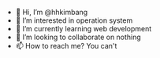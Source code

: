 - 👋 Hi, I’m @hhkimbang
- 👀 I’m interested in operation system
- 🌱 I’m currently learning web development
- 💞️ I’m looking to collaborate on nothing
- 📫 How to reach me? You can't

<!---
hhkimbang/hhkimbang is a ✨ special ✨ repository because its `README.md` (this file) appears on your GitHub profile.
You can click the Preview link to take a look at your changes.
--->
